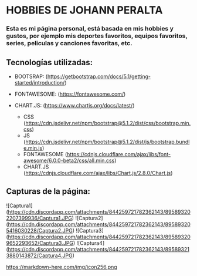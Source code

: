 # HOBBIES DE JOHANN PERALTA
### Esta es mi página personal, está basada en mis hobbies y gustos, por ejemplo mis deportes favoritos, equipos favoritos, series, peliculas y canciones favoritas, etc.
 
## Tecnologías utilizadas:

* BOOTSRAP: (https://getbootstrap.com/docs/5.1/getting-started/introduction/) 
* FONTAWESOME: (https://fontawesome.com/)
* CHART.JS: (https://www.chartjs.org/docs/latest/)

	* CSS (https://cdn.jsdelivr.net/npm/bootstrap@5.1.2/dist/css/bootstrap.min.css) 
	* JS (https://cdn.jsdelivr.net/npm/bootstrap@5.1.2/dist/js/bootstrap.bundle.min.js)
	* FONTAWESOME (https://cdnjs.cloudflare.com/ajax/libs/font-awesome/6.0.0-beta2/css/all.min.css)
	* CHART.JS (https://cdnjs.cloudflare.com/ajax/libs/Chart.js/2.8.0/Chart.js)

## Capturas de la página:

![Captura1] (https://cdn.discordapp.com/attachments/844259721782362143/895893202207399936/Captura1.JPG)
![Captura2] (https://cdn.discordapp.com/attachments/844259721782362143/895893205416030228/Captura2.JPG)
![Captura3] (https://cdn.discordapp.com/attachments/844259721782362143/895893209652293652/Captura3.JPG)
![Captura4] (https://cdn.discordapp.com/attachments/844259721782362143/895893213880143872/Captura4.JPG)


https://markdown-here.com/img/icon256.png


